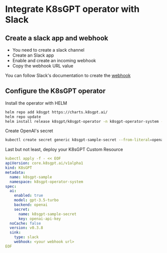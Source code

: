# Integrate K8sGPT operator with Slack  
## Create a slack app and webhook 
- You need to create a slack channel
- Create an Slack app
- Enable and create an incoming webhook
- Copy the webhook URL value

You can follow Slack's documentation to create the [webhook](https://api.slack.com/messaging/webhooks)

## Configure the K8sGPT operator  

Install the operator with HELM  
```bash
helm repo add k8sgpt https://charts.k8sgpt.ai/
helm repo update
helm install release k8sgpt/k8sgpt-operator -n k8sgpt-operator-system --create-namespace
```
Create OpenAI's secret  
```bash
kubectl create secret generic k8sgpt-sample-secret --from-literal=openai-api-key=$OPENAI_TOKEN -n k8sgpt-operator-system
```

Last but not least, deploy your K8sGPT Custom Resource
```yaml
kubectl apply -f - << EOF
apiVersion: core.k8sgpt.ai/v1alpha1
kind: K8sGPT
metadata:
  name: k8sgpt-sample
  namespace: k8sgpt-operator-system
spec:
  ai:
    enabled: true
    model: gpt-3.5-turbo
    backend: openai
    secret:
      name: k8sgpt-sample-secret
      key: openai-api-key
  noCache: false
  version: v0.3.8
  sink:
    type: slack
    webhook: <your webhook url>
EOF
```
